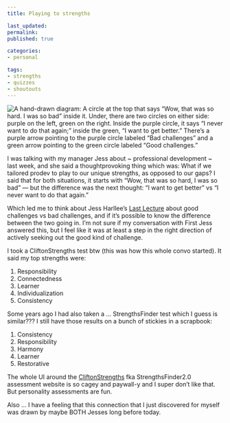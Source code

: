 ```yaml
---
title: Playing to strengths

last_updated: 
permalink: 
published: true

categories:
- personal

tags:
- strengths
- quizzes
- shoutouts
---
```


![A hand-drawn diagram: A circle at the top that says “Wow, that was so hard. I was so bad” inside it. Under, there are two circles on either side: purple on the left, green on the right. Inside the purple circle, it says “I never want to do that again;” inside the green, “I want to get better.” There’s a purple arrow pointing to the purple circle labeled “Bad challenges” and a green arrow pointing to the green circle labeled “Good challenges.” ](/assets/images/2020-05-12-good-challenge-bad-challenge.jpg)

I was talking with my manager Jess about ~ professional development ~ last week, and she said a thoughtprovoking thing which was: What if we tailored prodev to play to our unique strengths, as opposed to our gaps? I said that for both situations, it starts with “Wow, that was so hard, I was so bad” — but the difference was the next thought: “I want to get better” vs “I never want to do that again.”

Which led me to think about Jess Harllee’s [Last Lecture](https://jessicaharllee.com/notes/good-challenges-vs-bad-challenges/) about good challenges vs bad challenges, and if it’s possible to know the difference between the two going in. I’m not sure if my conversation with First Jess answered this, but I feel like it was at least a step in the right direction of actively seeking out the good kind of challenge.

I took a CliftonStrengths test btw (this was how this whole convo started). It said my top strengths were:
1. Responsibility
2. Connectedness
3. Learner
4. Individualization
5. Consistency

Some years ago I had also taken a ... StrengthsFinder test which I guess is similar??? I still have those results on a bunch of stickies in a scrapbook:
1. Consistency
2. Responsibility
3. Harmony
4. Learner
5. Restorative

The whole UI around the [CliftonStrengths](https://www.gallup.com/cliftonstrengths/en/252137/home.aspx) fka StrengthsFinder2.0 assessment website is so cagey and paywall-y and I super don’t like that. But personality assessments are fun.

Also ... I have a feeling that this connection that I just discovered for myself was drawn by maybe BOTH Jesses long before today.